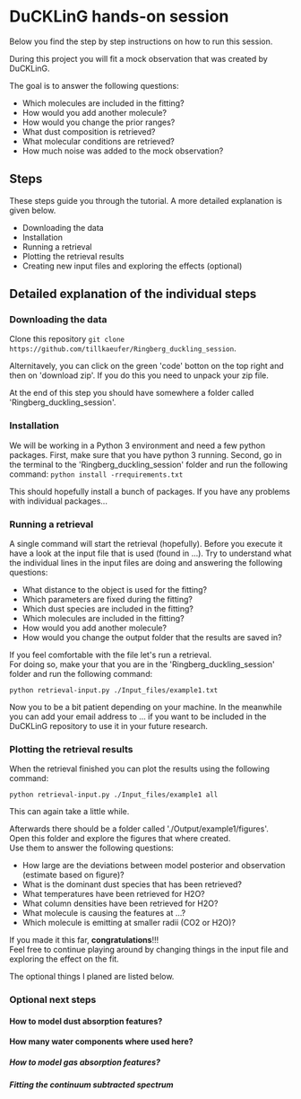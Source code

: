 # DuCKLinG hands-on session

Below you find the step by step instructions on how to run this session.  

During this project you will fit a mock observation that was created by DuCKLinG.

The goal is to answer the following questions:
- Which molecules are included in the fitting?
- How would you add another molecule?
- How would you change the prior ranges?
- What dust composition is retrieved?
- What molecular conditions are retrieved?
- How much noise was added to the mock observation?

## Steps

These steps guide you through the tutorial. A more detailed explanation is given below. 

- Downloading the data
- Installation
- Running a retrieval
- Plotting the retrieval results
- Creating new input files and exploring the effects (optional)

## Detailed explanation of the individual steps

### Downloading the data
Clone this repository `git clone https://github.com/tillkaeufer/Ringberg_duckling_session`.

Alternitavely, you can click on the green 'code' botton on the top right and then on 'download zip'.
If you do this you need to unpack your zip file.

At the end of this step you should have somewhere a folder called 'Ringberg_duckling_session'.

### Installation
We will be working in a Python 3 environment and need a few python packages.
First, make sure that you have python 3 running.
Second, go in the terminal to the 'Ringberg_duckling_session' folder and run the following command:
`python install -rrequirements.txt` 

This should hopefully install a bunch of packages.
If you have any problems with individual packages...

### Running a retrieval

A single command will start the retrieval (hopefully).
Before you execute it have a look at the input file that is used (found in ...).
Try to understand what the individual lines in the input files are doing and answering the following questions:

- What distance to the object is used for the fitting?
- Which parameters are fixed during the fitting?
- Which dust species are included in the fitting?
- Which molecules are included in the fitting?
- How would you add another molecule?
- How would you change the output folder that the results are saved in?
  
If you feel comfortable with the file let's run a retrieval.  
For doing so, make your that you are in the 'Ringberg_duckling_session' folder and run the following command:

`python retrieval-input.py ./Input_files/example1.txt`

Now you to be a bit patient depending on your machine.
In the meanwhile you can add your email address to ... if you want to be included in the DuCKLinG repository to use it in your future research.


### Plotting the retrieval results

When the retrieval finished you can plot the results using the following command:

`python retrieval-input.py ./Input_files/example1 all`

This can again take a little while.  

Afterwards there should be a folder called './Output/example1/figures'.  
Open this folder and explore the figures that where created.  
Use them to answer the following questions:

- How large are the deviations between model posterior and observation (estimate based on figure)?
- What is the dominant dust species that has been retrieved?
- What temperatures have been retrieved for H2O?
- What column densities have been retrieved for H2O?
- What molecule is causing the features at ...?
- Which molecule is emitting at smaller radii (CO2 or H2O)?

If you made it this far, **congratulations**!!!  
Feel free to continue playing around by changing things in the input file and exploring the effect on the fit.  

The optional things I planed are listed below.

### Optional next steps

#### How to model dust absorption features?

#### How many water components where used here?

##### How to model gas absorption features?

##### Fitting the continuum subtracted spectrum


